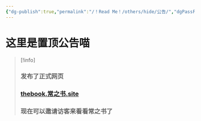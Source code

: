 ```yaml
---
{"dg-publish":true,"permalink":"/！Read Me！/others/hide/公告/","dgPassFrontmatter":true,"noteIcon":"\\！Read Me！\\others\\data\\svg","created":"2024-11-23T17:18:43.000+08:00","updated":"2024-11-30T09:23:19.384+08:00"}
---
```



# 这里是置顶公告喵

> [!info]
> ### 发布了正式网页
> ### [thebook.常之书.site]()
> ### 现在可以邀请访客来看看常之书了



